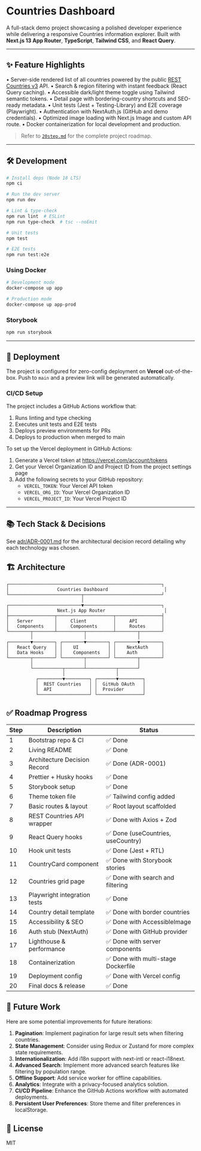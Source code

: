 # Countries Dashboard

A full-stack demo project showcasing a polished developer experience while delivering a responsive Countries information explorer. Built with **Next.js 13 App Router**, **TypeScript**, **Tailwind CSS**, and **React Query**.

---

## ✨ Feature Highlights

• Server-side rendered list of all countries powered by the public [REST Countries v3](https://restcountries.com/) API.
• Search & region filtering with instant feedback (React Query caching).
• Accessible dark/light theme toggle using Tailwind semantic tokens.
• Detail page with bordering-country shortcuts and SEO-ready metadata.
• Unit tests (Jest + Testing-Library) and E2E coverage (Playwright).
• Authentication with NextAuth.js (GitHub and demo credentials).
• Optimized image loading with Next.js Image and custom API route.
• Docker containerization for local development and production.

> Refer to [`20step.md`](20step.md) for the complete project roadmap.

---

## 🛠 Development

```bash
# Install deps (Node 18 LTS)
npm ci

# Run the dev server
npm run dev

# Lint & type-check
npm run lint  # ESLint
npm run type-check  # tsc --noEmit

# Unit tests
npm test

# E2E tests
npm run test:e2e
```

### Using Docker

```bash
# Development mode
docker-compose up app

# Production mode
docker-compose up app-prod
```

### Storybook

```bash
npm run storybook
```

---

## 🚀 Deployment

The project is configured for zero-config deployment on **Vercel** out-of-the-box. Push to `main` and a preview link will be generated automatically.

### CI/CD Setup

The project includes a GitHub Actions workflow that:

1. Runs linting and type checking
2. Executes unit tests and E2E tests
3. Deploys preview environments for PRs
4. Deploys to production when merged to main

To set up the Vercel deployment in GitHub Actions:

1. Generate a Vercel token at https://vercel.com/account/tokens
2. Get your Vercel Organization ID and Project ID from the project settings page
3. Add the following secrets to your GitHub repository:
   - `VERCEL_TOKEN`: Your Vercel API token
   - `VERCEL_ORG_ID`: Your Vercel Organization ID
   - `VERCEL_PROJECT_ID`: Your Vercel Project ID

---

## 📚 Tech Stack & Decisions

See [adr/ADR-0001.md](adr/ADR-0001.md) for the architectural decision record detailing why each technology was chosen.

## 🏗️ Architecture

```
┌─────────────────────────────────────────────────────────┐
│                  Countries Dashboard                     │
└───────────────────────────┬─────────────────────────────┘
                            │
┌───────────────────────────▼─────────────────────────────┐
│                  Next.js App Router                      │
├─────────────────┬─────────────────────┬─────────────────┤
│   Server        │     Client          │     API         │
│   Components    │     Components      │     Routes      │
└────────┬────────┴──────────┬──────────┴────────┬────────┘
         │                   │                   │
┌────────▼────────┐ ┌────────▼────────┐ ┌────────▼────────┐
│   React Query   │ │    UI           │ │    NextAuth     │
│   Data Hooks    │ │    Components   │ │    Auth         │
└────────┬────────┘ └────────┬────────┘ └────────┬────────┘
         │                   │                   │
         └───────────┬───────┴───────────┬───────┘
                     │                   │
           ┌─────────▼─────────┐ ┌───────▼─────────┐
           │  REST Countries   │ │  GitHub OAuth   │
           │  API              │ │  Provider       │
           └───────────────────┘ └─────────────────┘
```

## ✅ Roadmap Progress

| Step | Description                  | Status                              |
| ---- | ---------------------------- | ----------------------------------- |
| 1    | Bootstrap repo & CI          | ✅ Done                             |
| 2    | Living README                | ✅ Done                             |
| 3    | Architecture Decision Record | ✅ Done (ADR-0001)                  |
| 4    | Prettier + Husky hooks       | ✅ Done                             |
| 5    | Storybook setup              | ✅ Done                             |
| 6    | Theme token file             | ✅ Tailwind config added            |
| 7    | Basic routes & layout        | ✅ Root layout scaffolded           |
| 8    | REST Countries API wrapper   | ✅ Done with Axios + Zod            |
| 9    | React Query hooks            | ✅ Done (useCountries, useCountry)  |
| 10   | Hook unit tests              | ✅ Done (Jest + RTL)                |
| 11   | CountryCard component        | ✅ Done with Storybook stories      |
| 12   | Countries grid page          | ✅ Done with search and filtering   |
| 13   | Playwright integration tests | ✅ Done                             |
| 14   | Country detail template      | ✅ Done with border countries       |
| 15   | Accessibility & SEO          | ✅ Done with AccessibleImage        |
| 16   | Auth stub (NextAuth)         | ✅ Done with GitHub provider        |
| 17   | Lighthouse & performance     | ✅ Done with server components      |
| 18   | Containerization             | ✅ Done with multi-stage Dockerfile |
| 19   | Deployment config            | ✅ Done with Vercel config          |
| 20   | Final docs & release         | ✅ Done                             |

## 🔮 Future Work

Here are some potential improvements for future iterations:

1. **Pagination**: Implement pagination for large result sets when filtering countries.
2. **State Management**: Consider using Redux or Zustand for more complex state requirements.
3. **Internationalization**: Add i18n support with next-intl or react-i18next.
4. **Advanced Search**: Implement more advanced search features like filtering by population range.
5. **Offline Support**: Add service worker for offline capabilities.
6. **Analytics**: Integrate with a privacy-focused analytics solution.
7. **CI/CD Pipeline**: Enhance the GitHub Actions workflow with automated deployments.
8. **Persistent User Preferences**: Store theme and filter preferences in localStorage.

## 📝 License

MIT

<!-- Forcing a fresh deployment -->
